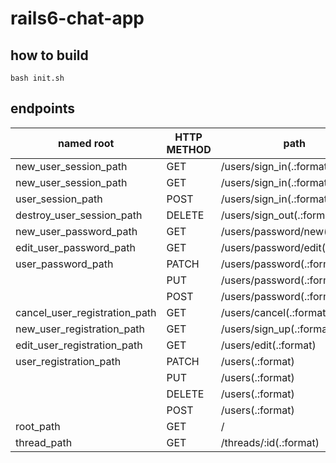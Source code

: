 # rails6-chat-app

## how to build

```
bash init.sh
```

## endpoints

|named root|HTTP METHOD|path|
|-|-|-|
|new_user_session_path|GET|/users/sign_in(.:format)|
|new_user_session_path|GET|/users/sign_in(.:format|
|user_session_path|POST|/users/sign_in(.:format)|
|destroy_user_session_path|DELETE|/users/sign_out(.:format)|
|new_user_password_path|GET|/users/password/new(.:format)|
|edit_user_password_path|GET|/users/password/edit(.:format)|
|user_password_path|PATCH|/users/password(.:format)|
||PUT|/users/password(.:format)|
||POST|/users/password(.:format)|
|cancel_user_registration_path|GET|/users/cancel(.:format)|
|new_user_registration_path|GET|/users/sign_up(.:format)|
|edit_user_registration_path|GET|/users/edit(.:format)|
|user_registration_path|PATCH|/users(.:format)|
||PUT|/users(.:format)|
||DELETE|/users(.:format)|
||POST|/users(.:format)|
|root_path|GET|/|
|thread_path|GET|/threads/:id(.:format)|
